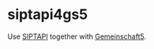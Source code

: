 siptapi4gs5
===========

Use [SIPTAPI](http://sourceforge.net/projects/siptapi) together with [Gemeinschaft5](https://github.com/amooma/gs5).
